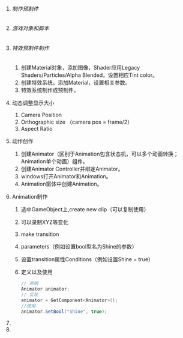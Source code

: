 1. ###### 制作预制件

2. ###### 游戏对象和脚本

3. ###### 特效预制件制作

   1. 创建Material对象，添加图像，Shader应用Legacy Shaders/Particles/Alpha Blended，设置相应Tint color。
   2. 创建特效系统，添加Material，设置相关参数。
   3. 特效系统制作成预制件。

4. 动态调整显示大小

   1. Camera Position
   2. Orthographic size （camera pos = frame/2）
   3. Aspect Ratio

5. 动作创作

   1. 创建Animator（区别于Animation包含状态机，可以多个动画转换；Animation单个动画）组件。
   2. 创建Animator Controller并绑定Animator。
   3. windows打开Animator和Animation。
   4. Animation窗体中创建Animation。

6. Animation制作

   1. 选中GameObject上,create new clip（可以复制使用）

   2. 可以录制XYZ等变化

   3. make transition

   4. parameters（例如设置bool型名为Shine的参数）

   5. 设置transition属性Conditions（例如设置Shine = true）

   6. 定义以及使用

      ```C#
      // 声明
      Animator animator;
      // 实现
      animator = GetComponent<Animator>();
      //使用
      animator.SetBool("Shine", true);
      ```

      

      

   

7. 

8. 

